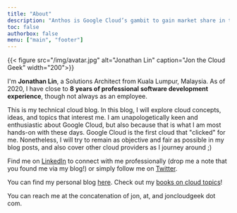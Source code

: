 ```yaml
---
title: "About"
description: "Anthos is Google Cloud’s gambit to gain market share in the enterprise."
toc: false
authorbox: false
menu: ["main", "footer"]
---
```


{{< figure src="/img/avatar.jpg" alt="Jonathan Lin" caption="Jon the Cloud Geek" width="200">}}

I'm **Jonathan Lin**, a Solutions Architect from Kuala Lumpur, Malaysia. As of 2020, I have close to **8 years of professional software development experience**, though not always as an employee.

This is my technical cloud blog. In this blog, I will explore cloud concepts, ideas, and topics that interest me. I am unapologetically keen and enthusiastic about Google Cloud, but also because that is what I am most hands-on with these days. Google Cloud is the first cloud that "clicked" for me. Nonetheless, I will try to remain as objective and fair as possible in my blog posts, and also cover other cloud providers as I journey around ;)

Find me on [LinkedIn](https://www.linkedin.com/in/jonlinernsheong/) to connect with me professionally (drop me a note that you found me via my blog!) or simply follow me on [Twitter](https://twitter.com/ernsheong).

You can find my personal blog [here](https://jonlinblog.com). Check out my [books on cloud topics](/books/)!

You can reach me at the concatenation of jon, at, and joncloudgeek dot com.